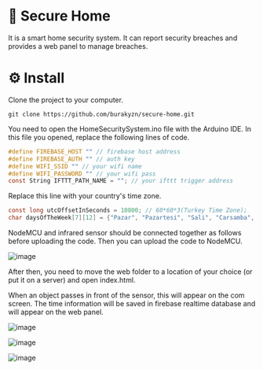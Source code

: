 # 🚀 Secure Home

It is a smart home security system. It can report security breaches and provides a web panel to manage breaches.

# ⚙️ Install

Clone the project to your computer.
```
git clone https://github.com/burakyzn/secure-home.git
```

You need to open the HomeSecuritySystem.ino file with the Arduino IDE.
In this file you opened, replace the following lines of code.
``` c
#define FIREBASE_HOST "" // firebase host address
#define FIREBASE_AUTH "" // auth key
#define WIFI_SSID "" // your wifi name
#define WIFI_PASSWORD "" // your wifi pass
const String IFTTT_PATH_NAME = ""; // your ifttt trigger address
```

Replace this line with your country's time zone.
```c
const long utcOffsetInSeconds = 10800; // 60*60*3(Turkey Time Zone);
char daysOfTheWeek[7][12] = {"Pazar", "Pazartesi", "Sali", "Carsamba", "Persembe", "Cuma", "Cumartesi"};
```

NodeMCU and infrared sensor should be connected together as follows before uploading the code. Then you can upload the code to NodeMCU.

![image](https://user-images.githubusercontent.com/44683436/120934812-7d40da00-c708-11eb-834c-bc0ffa854fa4.png)

After then, you need to move the web folder to a location of your choice (or put it on a server) and open index.html.

When an object passes in front of the sensor, this will appear on the com screen. The time information will be saved in firebase realtime database and will appear on the web panel.

![image](https://user-images.githubusercontent.com/44683436/120935052-a3b34500-c709-11eb-9ebf-be69969157c9.png)

![image](https://user-images.githubusercontent.com/44683436/120935095-ccd3d580-c709-11eb-9251-d378cc91bea7.png)

![image](https://user-images.githubusercontent.com/44683436/120934985-6484f400-c709-11eb-884a-1b0639c6021a.png)
